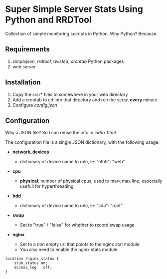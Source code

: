 # Super Simple Server Stats Using Python and RRDTool

Collection of simple monitoring sccripts in Python. Why Python? Because.

## Requirements
1. *simplejson*, *rrdtool*, *twisted*, *crontab* Python packages
2. web server

## Installation
1. Copy the _src/*_ files to somewhere in your web directory
2. Add a crontab to cd into that directory and run the script **every** minute
3. Configure _config.json_

## Configuration
Why a JSON file? So I can reuse the info in _index.html_.

The configuration file is a single JSON dictionary, with the following usage:

* **network_devices**
  * dictionary of device name to role, ie: "eth0": "web"

* **cpu**
  * **physical**: number of physical cpus, used to mark max line, especially usefull for hyperthreading

* **hdd**
  * dictionary of device name to role, ie: "sda": "root"

* **swap**
  * Set to "true" / "false" for whether to record swap usage

* **nginx**
  * Set to a non empty url that points to the nginx stat module
  * You also need to enable the nginx stats module:

```
location /nginx_status {
    stub_status on;
    access_log   off;
}
```
